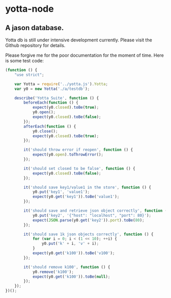yotta-node
==========

A jason database.
---
Yotta db is still under intensive development currently. Please visit the Github repository for details.

Please forgive me for the poor documentation for the moment of time. Here is some test code:
```javascript
(function () {
    "use strict";

    var Yotta = require('../yotta.js').Yotta;
    var y0 = new Yotta('./a/testdb');

    describe('Yotta Suite', function () {
        beforeEach(function () {
            expect(y0.closed).toBe(true);
            y0.open();
            expect(y0.closed).toBe(false);
        });
        afterEach(function () {
            y0.close();
            expect(y0.closed).toBe(true);
        });

        it('should throw error if reopen', function () {
            expect(y0.open).toThrowError();
        });

        it('should set closed to be false', function () {
            expect(y0.closed).toBe(false);
        });

        it('should save key1/value1 in the store', function () {
            y0.put('key1', 'value1');
            expect(y0.get('key1')).toBe('value1');
        });

        it('should save and retrieve json object correctly', function () {
            y0.put('key2', '{"host": "localhost", "port": 80}');
            expect(JSON.parse(y0.get('key2')).port).toBe(80);
        });

        it('should save 1k json objects correctly', function () {
            for (var i = 0; i < (1 << 10); ++i) {
                y0.put('k' + i, 'v' + i);
            }
            expect(y0.get('k100')).toBe('v100');
        });

        it('should remove k100', function () {
            y0.remove('k100');
            expect(y0.get('k100')).toBe(null);
        });
    });
})();
```